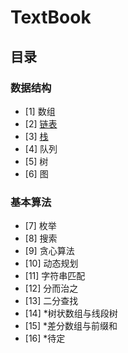 # TextBook

## 目录

### 数据结构

- [1] 数组
- [2] [链表](/codes/linklist.md)
- [3] [栈](/codes/stack.md)
- [4] 队列
- [5] 树
- [6] 图

### 基本算法

- [7] 枚举
- [8] 搜索
- [9] 贪心算法
- [10] 动态规划
- [11] 字符串匹配
- [12] 分而治之
- [13] 二分查找
- [14] *树状数组与线段树
- [15] *差分数组与前缀和
- [16] *待定
